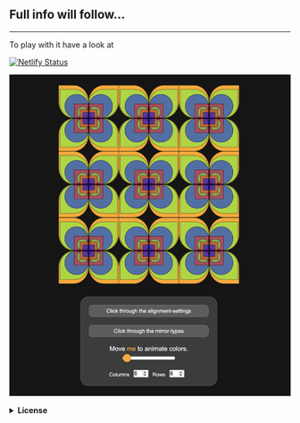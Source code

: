 
## Full info will follow...

***

To play with it have a look at

[![Netlify Status](https://api.netlify.com/api/v1/badges/792f24bb-caf9-4a6b-98c1-9fcff4261772/deploy-status)](https://zstack-pattern-maker.netlify.app)


![ZStack-Pattern-Maker, exmple of usage](/ZStack/ZStack_PatternMaker.png)


<details>
 <summary><b>License<b></summary>
MIT License

Copyright (c) 2023 BarbWire-1

Permission is hereby granted, free of charge, to any person obtaining a copy
of this software and associated documentation files (the "Software"), to deal
in the Software without restriction, including without limitation the rights
to use, copy, modify, merge, publish, distribute, sublicense, and/or sell
copies of the Software, and to permit persons to whom the Software is
furnished to do so, subject to the following conditions:

The above copyright notice and this permission notice shall be included in all
copies or substantial portions of the Software.

THE SOFTWARE IS PROVIDED "AS IS", WITHOUT WARRANTY OF ANY KIND, EXPRESS OR
IMPLIED, INCLUDING BUT NOT LIMITED TO THE WARRANTIES OF MERCHANTABILITY,
FITNESS FOR A PARTICULAR PURPOSE AND NONINFRINGEMENT. IN NO EVENT SHALL THE
AUTHORS OR COPYRIGHT HOLDERS BE LIABLE FOR ANY CLAIM, DAMAGES OR OTHER
LIABILITY, WHETHER IN AN ACTION OF CONTRACT, TORT OR OTHERWISE, ARISING FROM,
OUT OF OR IN CONNECTION WITH THE SOFTWARE OR THE USE OR OTHER DEALINGS IN THE
SOFTWARE..</br>
    </details>